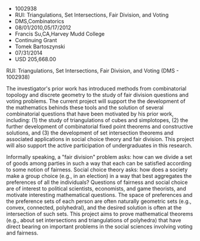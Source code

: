 
* 1002938
* RUI: Triangulations, Set Intersections, Fair Division, and Voting
* DMS,Combinatorics
* 08/01/2010,05/17/2012
* Francis Su,CA,Harvey Mudd College
* Continuing Grant
* Tomek Bartoszynski
* 07/31/2014
* USD 205,668.00

RUI: Triangulations, Set Intersections, Fair Division, and Voting (DMS -
1002938)

The investigator's prior work has introduced methods from combinatorial topology
and discrete geometry to the study of fair division questions and voting
problems. The current project will support the the development of the
mathematics behinds these tools and the solution of several combinatorial
questions that have been motivated by his prior work, including: (1) the study
of triangulations of cubes and simplotopes, (2) the further development of
combinatorial fixed point theorems and constructive solutions, and (3) the
development of set intersection theorems and associated applications in social
choice theory and fair division. This project will also support the active
participation of undergraduates in this research.

Informally speaking, a "fair division" problem asks: how can we divide a set of
goods among parties in such a way that each can be satisfied according to some
notion of fairness. Social choice theory asks: how does a society make a group
choice (e.g., in an election) in a way that best aggregates the preferences of
all the individuals? Questions of fairness and social choice are of interest to
political scientists, economists, and game theorists, and motivate interesting
mathematical questions. The space of preferences and the preference sets of each
person are often naturally geometric sets (e.g., convex, connected, polyhedral),
and the desired solution is often at the intersection of such sets. This project
aims to prove mathematical theorems (e.g., about set intersections and
triangulations of polyhedra) that have direct bearing on important problems in
the social sciences involving voting and fairness.
